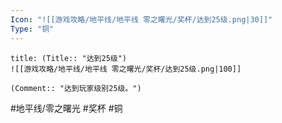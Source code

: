 ```yaml
---
Icon: "![[游戏攻略/地平线/地平线 零之曙光/奖杯/达到25级.png|30]]"
Type: "铜"
---
```

```ad-common-bronze-trophy
title: (Title:: "达到25级")
![[游戏攻略/地平线/地平线 零之曙光/奖杯/达到25级.png|100]]

(Comment:: "达到玩家级别25级。")
```

#地平线/零之曙光 #奖杯 #铜
